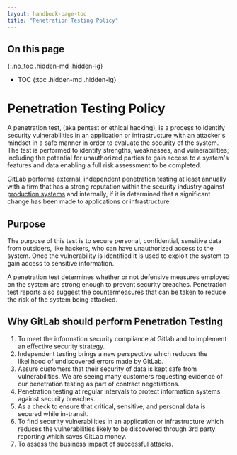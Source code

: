 ```yaml
---
layout: handbook-page-toc
title: "Penetration Testing Policy"
---
```


## On this page
{:.no_toc .hidden-md .hidden-lg}

- TOC
{:toc .hidden-md .hidden-lg}

# Penetration Testing Policy

A penetration test, (aka pentest or ethical hacking), is a process to identify security vulnerabilities in an application or infrastructure with an attacker's mindset in a safe manner in order to evaluate the security of the system. The test is performed to identify strengths, weaknesses, and vulnerabilities; including the potential for unauthorized parties to gain access to a system's features and data enabling a full risk assessment to be completed.

GitLab performs external, independent penetration testing at least annually with a firm that has a strong reputation within the security industry against [production systems](https://about.gitlab.com/handbook/engineering/security/sec-controls.html#what-is-considered-production) and internally, if it is determined that a significant change has been made to applications or infrastructure.


## Purpose

The purpose of this test is to secure personal, confidential, sensitive data from outsiders, like hackers, who can have unauthorized access to the system. Once the vulnerability is identified it is used to exploit the system to gain access to sensitive information.

A penetration test determines whether or not defensive measures employed on the system are strong enough to prevent security breaches. Penetration test reports also suggest the countermeasures that can be taken to reduce the risk of the system being attacked.

## Why GitLab should perform Penetration Testing

1. To meet the information security compliance at Gitlab and to implement an effective security strategy.
2. Independent testing brings a new perspective which reduces the likelihood of undiscovered errors made by GitLab.
3. Assure customers that their security of data is kept safe from vulnerabilities. We are seeing many customers requesting evidence of our penetration testing as part of contract negotiations. 
4. Penetration testing at regular intervals to protect information systems against security breaches.
5. As a check to ensure that critical, sensitive, and personal data is secured while in-transit.
7. To find security vulnerabilities in an application or infrastructure which reduces the vulnerabilities likely to be discovered through 3rd party reporting which saves GitLab money.
9. To assess the business impact of successful attacks. 

